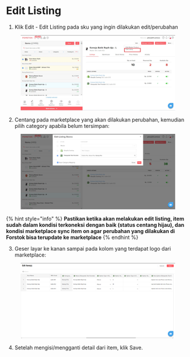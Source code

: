# Edit Listing

1. Klik Edit - Edit Listing pada sku yang ingin dilakukan edit/perubahan

<figure><img src="../../.gitbook/assets/Screenshot 2023-03-03 151427.jpg" alt=""><figcaption></figcaption></figure>

2. Centang pada marketplace yang akan dilakukan perubahan, kemudian pilih category apabila belum tersimpan:

<figure><img src="../../.gitbook/assets/image (12) (2).png" alt=""><figcaption></figcaption></figure>

{% hint style="info" %}
**Pastikan ketika akan melakukan edit listing, item sudah dalam kondisi terkoneksi dengan baik (status centang hijau), dan kondisi marketplace sync item on agar perubahan yang dilakukan di Forstok bisa terupdate ke marketplace**
{% endhint %}

3. Geser layar ke kanan sampai pada kolom yang terdapat logo dari marketplace:

<figure><img src="../../.gitbook/assets/image (15) (2).png" alt=""><figcaption></figcaption></figure>

4. Setelah mengisi/mengganti detail dari item, klik Save.
